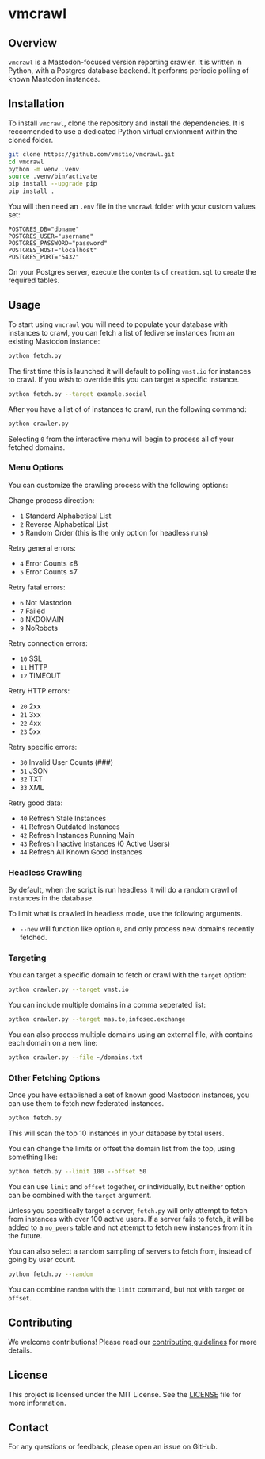 # vmcrawl

## Overview

`vmcrawl` is a Mastodon-focused version reporting crawler.
It is written in Python, with a Postgres database backend.
It performs periodic polling of known Mastodon instances.

## Installation

To install `vmcrawl`, clone the repository and install the dependencies.
It is reccomended to use a dedicated Python virtual envionment within the cloned folder.

```bash
git clone https://github.com/vmstio/vmcrawl.git
cd vmcrawl
python -m venv .venv
source .venv/bin/activate
pip install --upgrade pip
pip install .
```

You will then need an `.env` file in the `vmcrawl` folder with your custom values set:

```
POSTGRES_DB="dbname"
POSTGRES_USER="username"
POSTGRES_PASSWORD="password"
POSTGRES_HOST="localhost"
POSTGRES_PORT="5432"
```

On your Postgres server, execute the contents of `creation.sql` to create the required tables.

## Usage

To start using `vmcrawl` you will need to populate your database with instances to crawl, you can fetch a list of fediverse instances from an existing Mastodon instance:

```bash
python fetch.py
```

The first time this is launched it will default to polling `vmst.io` for instances to crawl.
If you wish to override this you can target a specific instance.

```bash
python fetch.py --target example.social
```

After you have a list of of instances to crawl, run the following command:

```bash
python crawler.py
```

Selecting `0` from the interactive menu will begin to process all of your fetched domains.

### Menu Options

You can customize the crawling process with the following options:

Change process direction:
- `1` Standard Alphabetical List
- `2` Reverse Alphabetical List
- `3` Random Order (this is the only option for headless runs)

Retry general errors:
- `4` Error Counts ≥8
- `5` Error Counts ≤7

Retry fatal errors:
- `6` Not Mastodon
- `7` Failed
- `8` NXDOMAIN
- `9` NoRobots

Retry connection errors:
- `10` SSL
- `11` HTTP
- `12` TIMEOUT

Retry HTTP errors:
- `20` 2xx
- `21` 3xx
- `22` 4xx
- `23` 5xx

Retry specific errors:
- `30` Invalid User Counts (###)
- `31` JSON
- `32` TXT
- `33` XML

Retry good data:
- `40` Refresh Stale Instances
- `41` Refresh Outdated Instances
- `42` Refresh Instances Running Main
- `43` Refresh Inactive Instances (0 Active Users)
- `44` Refresh All Known Good Instances

### Headless Crawling

By default, when the script is run headless it will do a random crawl of instances in the database.

To limit what is crawled in headless mode, use the following arguments.

- `--new` will function like option `0`, and only process new domains recently fetched.

### Targeting

You can target a specific domain to fetch or crawl with the `target` option:

```bash
python crawler.py --target vmst.io
```

You can include multiple domains in a comma seperated list:

```bash
python crawler.py --target mas.to,infosec.exchange
```

You can also process multiple domains using an external file, with contains each domain on a new line:

```bash
python crawler.py --file ~/domains.txt
```

### Other Fetching Options

Once you have established a set of known good Mastodon instances, you can use them to fetch new federated instances.

```bash
python fetch.py
```

This will scan the top 10 instances in your database by total users.

You can change the limits or offset the domain list from the top, using something like:

```bash
python fetch.py --limit 100 --offset 50
```

You can use `limit` and `offset` together, or individually, but neither option can be combined with the `target` argument.

Unless you specifically target a server, `fetch.py` will only attempt to fetch from instances with over 100 active users.
If a server fails to fetch, it will be added to a `no_peers` table and not attempt to fetch new instances from it in the future.

You can also select a random sampling of servers to fetch from, instead of going by user count.

```bash
python fetch.py --random
```

You can combine `random` with the `limit` command, but not with `target` or `offset`.

## Contributing

We welcome contributions! Please read our [contributing guidelines](CONTRIBUTING.md) for more details.

## License

This project is licensed under the MIT License. See the [LICENSE](LICENSE) file for more information.

## Contact

For any questions or feedback, please open an issue on GitHub.